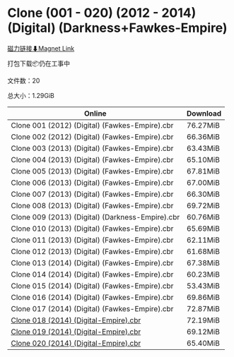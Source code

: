 # Clone (001 - 020) (2012 - 2014) (Digital) (Darkness+Fawkes-Empire)

[磁力链接⬇Magnet Link](magnet:?xt=urn:btih:571dae83f7a563079a853c7a0de4d9d1d1c71364&dn=Clone%20%28001%20-%20020%29%20%282012%20-%202014%29%20%28Digital%29%20%28Darkness%2BFawkes-Empire%29)

打包下载📦仍在工事中

文件数：20

总大小：1.29GiB

Online | Download
--- | ---
Clone 001 (2012) (Digital) (Fawkes-Empire).cbr | 76.27MiB
Clone 002 (2012) (Digital) (Fawkes-Empire).cbr | 66.36MiB
Clone 003 (2013) (Digital) (Fawkes-Empire).cbr | 63.43MiB
Clone 004 (2013) (Digital) (Fawkes-Empire).cbr | 65.10MiB
Clone 005 (2013) (Digital) (Fawkes-Empire).cbr | 67.81MiB
Clone 006 (2013) (Digital) (Fawkes-Empire).cbr | 67.00MiB
Clone 007 (2013) (Digital) (Fawkes-Empire).cbr | 66.30MiB
Clone 008 (2013) (Digital) (Fawkes-Empire).cbr | 69.72MiB
Clone 009 (2013) (Digital) (Darkness-Empire).cbr | 60.76MiB
Clone 010 (2013) (Digital) (Fawkes-Empire).cbr | 65.69MiB
Clone 011 (2013) (Digital) (Fawkes-Empire).cbr | 62.11MiB
Clone 012 (2013) (Digital) (Fawkes-Empire).cbr | 61.68MiB
Clone 013 (2014) (Digital) (Fawkes-Empire).cbr | 67.38MiB
Clone 014 (2014) (Digital) (Fawkes-Empire).cbr | 60.23MiB
Clone 015 (2014) (Digital) (Fawkes-Empire).cbr | 53.43MiB
Clone 016 (2014) (Digital) (Fawkes-Empire).cbr | 69.86MiB
Clone 017 (2014) (Digital) (Fawkes-Empire).cbr | 72.87MiB
[Clone 018 (2014) (Digital-Empire).cbr](https://github.com/alicewish/markdown/blob/master/comic/Clone-018-2014-Digital-Empire-cbr.md) | 72.19MiB
[Clone 019 (2014) (Digital-Empire).cbr](https://github.com/alicewish/markdown/blob/master/comic/Clone-019-2014-Digital-Empire-cbr.md) | 69.12MiB
[Clone 020 (2014) (Digital-Empire).cbr](https://github.com/alicewish/markdown/blob/master/comic/Clone-020-2014-Digital-Empire-cbr.md) | 65.40MiB